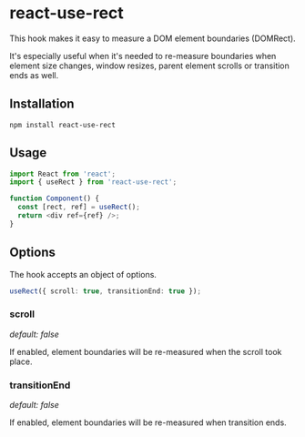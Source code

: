 # react-use-rect

This hook makes it easy to measure a DOM element boundaries (DOMRect).

It's especially useful when it's needed to re-measure boundaries when element size changes, window resizes, parent element scrolls or transition ends as well.

## Installation

```
npm install react-use-rect
```

## Usage

```typescript
import React from 'react';
import { useRect } from 'react-use-rect';

function Component() {
  const [rect, ref] = useRect();
  return <div ref={ref} />;
}
```

## Options

The hook accepts an object of options.

```typescript
useRect({ scroll: true, transitionEnd: true });
```

### scroll

_default: false_

If enabled, element boundaries will be re-measured when the scroll took place.

### transitionEnd

_default: false_

If enabled, element boundaries will be re-measured when transition ends.
